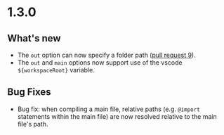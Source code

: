 
1.3.0
=====

## What's new
 - The `out` option can now specify a folder path ([pull request 9](https://github.com/mrcrowl/vscode-easy-less/pull/9)).
 - The `out` and `main` options now support use of the vscode `${workspaceRoot}` variable.

## Bug Fixes
 - Bug fix: when compiling a main file, relative paths (e.g. `@import` statements within the main file) are now resolved relative to the main file's path.